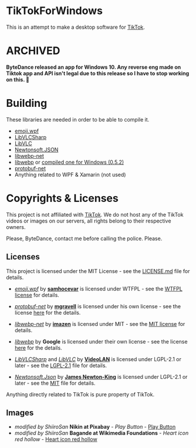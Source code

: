 # TikTokForWindows
This is an attempt to make a desktop software for [TikTok](https://www.tiktok.com/).

# ARCHIVED
**ByteDance released an app for Windows 10. Any reverse eng made on Tiktok app and API isn't legal due to this release so I have to stop working on this. 🤷**

# Building

These libraries are needed in order to be able to compile it.
* [emoji.wpf](https://github.com/samhocevar/emoji.wpf)
* [LibVLCSharp](https://github.com/videolan/libvlcsharp)
* [LibVLC](https://code.videolan.org/videolan/libvlc-nuget)
* [Newtonsoft.JSON](https://www.nuget.org/packages/Newtonsoft.Json)
* [libwebp-net](https://github.com/imazen/libwebp-net)
* [libwebp](https://github.com/webmproject/libwebp) or [compiled one for Windows (0.5.2)](https://s3.amazonaws.com/resizer-dynamic-downloads/webp/0.5.2/x86_64/libwebp.dll)
* [protobuf-net](https://github.com/protobuf-net/protobuf-net)
* Anything related to WPF & Xamarin (not used)

# Copyrights & Licenses
This project is not affiliated with [TikTok](https://www.tiktok.com/). We do not host any of the TikTok videos or images on our servers, all rights belong to their respective owners.

Please, ByteDance, contact me before calling the police. Please.
## Licenses
This project is licensed under the MIT License - see the [LICENSE.md](LICENSE.md) file for details.
* *[emoji.wpf](https://github.com/samhocevar/emoji.wpf)* by **[samhocevar](https://github.com/samhocevar)** is licensed under WTFPL - see the [WTFPL license](https://github.com/samhocevar/emoji.wpf/blob/master/COPYING) for details.

* *[protobuf-net](https://github.com/protobuf-net/protobuf-net)* by **[mgravell](https://github.com/mgravell)** is licensed under his own license - see the license [here](https://github.com/protobuf-net/protobuf-net/blob/master/Licence.txt) for the details. 

* *[libwebp-net](https://github.com/imazen/libwebp-net)* by **[imazen](https://github.com/imazen)** is licensed under MIT - see the [MIT license](https://github.com/imazen/libwebp-net#license) for details.

* *[libwebp](https://github.com/webmproject/libwebp)* by **Google** is licensed under their own license - see the license [here](https://github.com/webmproject/libwebp/blob/master/COPYING) for the details.

* *[LibVLCSharp](https://github.com/videolan/libvlcsharp)* and *[LibVLC](https://code.videolan.org/videolan/libvlc-nuget)* by **[VideoLAN](https://github.com/videolan)** is licensed under LGPL-2.1 or later - see the [LGPL-2.1](https://licenses.nuget.org/LGPL-2.1-or-later) file for details.

* *[Newtonsoft.Json](https://github.com/JamesNK/Newtonsoft.Json)* by **[James Newton-King](https://github.com/JamesNK)** is licensed under LGPL-2.1 or later - see the [MIT](https://licenses.nuget.org/MIT) file for details.

Anything directly related to TikTok is pure property of TikTok. 

## Images
* *modified by ShiiroSan* **Nikin at Pixabay** - *Play Button* - [Play Button](https://pixabay.com/vectors/play-button-button-play-sign-audio-2138735/)
* *modified by ShiiroSan* **Bagande at Wikimedia Foundations** - *Heart icon red hollow* - [Heart icon red hollow](https://commons.wikimedia.org/wiki/File:Heart_icon_red_hollow.svg)
